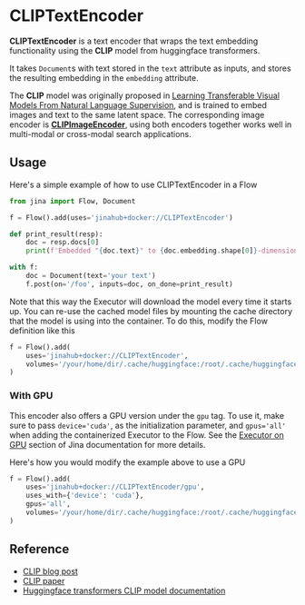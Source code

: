 # CLIPTextEncoder

**CLIPTextEncoder** is a text encoder that wraps the text embedding functionality using the **CLIP** model from huggingface transformers.

It takes `Document`s with text stored in the `text` attribute as inputs, and stores the
resulting embedding in the `embedding` attribute.

The **CLIP** model was originally proposed in [Learning Transferable Visual Models From Natural Language Supervision](https://arxiv.org/abs/2103.00020), and is trained to embed images and text to the same latent
space. The corresponding image encoder is **[CLIPImageEncoder](https://hub.jina.ai/executor/0hnlmu3q)**,
using both encoders together works well in multi-modal or cross-modal search applications.

## Usage

Here's a simple example of how to use CLIPTextEncoder in a Flow

```python
from jina import Flow, Document

f = Flow().add(uses='jinahub+docker://CLIPTextEncoder')

def print_result(resp):
    doc = resp.docs[0]
    print(f'Embedded "{doc.text}" to {doc.embedding.shape[0]}-dimensional vector')

with f:
    doc = Document(text='your text')
    f.post(on='/foo', inputs=doc, on_done=print_result)
```

Note that this way the Executor will download the model every time it starts up. You can
re-use the cached model files by mounting the cache directory that the model is using
into the container. To do this, modify the Flow definition like this

```python
f = Flow().add(
    uses='jinahub+docker://CLIPTextEncoder',
    volumes='/your/home/dir/.cache/huggingface:/root/.cache/huggingface'
)
```

### With GPU

This encoder also offers a GPU version under the `gpu` tag. To use it, make sure to pass `device='cuda'`, as the initialization parameter, and `gpus='all'` when adding the containerized Executor to the Flow. See the [Executor on GPU](https://docs.jina.ai/tutorials/gpu_executor/) section of Jina documentation for more details.

Here's how you would modify the example above to use a GPU

```python
f = Flow().add(
    uses='jinahub+docker://CLIPTextEncoder/gpu',
    uses_with={'device': 'cuda'},
    gpus='all',
    volumes='/your/home/dir/.cache/huggingface:/root/.cache/huggingface' 
)
```

## Reference

- [CLIP blog post](https://openai.com/blog/clip/)
- [CLIP paper](https://arxiv.org/abs/2103.00020)
- [Huggingface transformers CLIP model documentation](https://huggingface.co/transformers/model_doc/clip.html)
